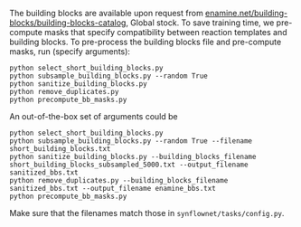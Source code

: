 The building blocks are available upon request from [enamine.net/building-blocks/building-blocks-catalog](https://enamine.net/building-blocks/building-blocks-catalog), Global stock. To save training time, we pre-compute masks that specify compatibility between reaction templates and building blocks. To pre-process the building blocks file and pre-compute masks, run (specify arguments):

```
python select_short_building_blocks.py 
python subsample_building_blocks.py --random True
python sanitize_building_blocks.py
python remove_duplicates.py
python precompute_bb_masks.py
```

An out-of-the-box set of arguments could be
```
python select_short_building_blocks.py
python subsample_building_blocks.py --random True --filename short_building_blocks.txt
python sanitize_building_blocks.py --building_blocks_filename short_building_blocks_subsampled_5000.txt --output_filename sanitized_bbs.txt
python remove_duplicates.py --building_blocks_filename sanitized_bbs.txt --output_filename enamine_bbs.txt
python precompute_bb_masks.py
```

Make sure that the filenames match those in `synflownet/tasks/config.py`.